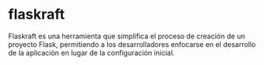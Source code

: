 # flaskraft
Flaskraft es una herramienta que simplifica el proceso de creación de un proyecto Flask, permitiendo a los desarrolladores enfocarse en el desarrollo de la aplicación en lugar de la configuración inicial. 
